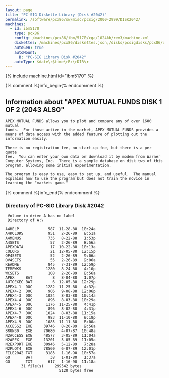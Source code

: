 ```yaml
---
layout: page
title: "PC-SIG Diskette Library (Disk #2042)"
permalink: /software/pcx86/sw/misc/pcsig/2000-2999/DISK2042/
machines:
  - id: ibm5170
    type: pcx86
    config: /machines/pcx86/ibm/5170/cga/1024kb/rev3/machine.xml
    diskettes: /machines/pcx86/diskettes.json,/disks/pcsigdisks/pcx86/diskettes.json
    autoGen: true
    autoMount:
      B: "PC-SIG Library Disk #2042"
    autoType: $date\r$time\rB:\rDIR\r
---
```


{% include machine.html id="ibm5170" %}

{% comment %}info_begin{% endcomment %}

## Information about "APEX MUTUAL FUNDS DISK 1 OF 2 (2043 ALSO"

    APEX MUTUAL FUNDS allows you to plot and compare any of over 1600 mutual
    funds.  For those active in the market, APEX MUTUAL FUNDS provides a
    means of data access with the added feature of plotting out the
    information easily.
    
    There is no registration fee, no start-up fee, but there is a per quote
    fee.  You can enter your own data or download it by modem from Warner
    Computer Systems, Inc.  There is a sample database on disk two of this
    program, allowing some initial experimentation.
    
    The program is easy to use, easy to set up, and useful.  The manual
    explains how to use the program but does not train the novice in
    learning the "markets game."
{% comment %}info_end{% endcomment %}


### Directory of PC-SIG Library Disk #2042

     Volume in drive A has no label
     Directory of A:\

    A4HELP             587  11-28-88  10:24a
    A4KOLORS           951   2-26-89   8:51a
    A4MENUS            735   8-22-88   1:53p
    A4SETS              57   2-26-89   8:56a
    APEXDATA            17  10-22-88  10:13a
    COLORS              21  12-05-88  12:15p
    OP4SETS             52   2-26-89   9:06a
    OV4SETS             55   2-26-89   9:06a
    README             845   7-31-89  12:59p
    TEMPWKS           1280   8-24-88   4:10p
    WCSETS             108   2-26-89   8:56a
    APEX     BAT         8   8-04-88   1:07p
    AUTOEXEC BAT         6  12-05-88  12:29p
    APEX4-1  DOC      1282  11-25-88   4:32p
    APEX4-2  DOC       906   9-08-88  12:06p
    APEX4-3  DOC      1024   8-03-88  10:14a
    APEX4-4  DOC       896   8-03-88  10:29a
    APEX4-5  DOC      1176  11-25-88   4:41p
    APEX4-6  DOC       896   8-02-88   4:31p
    APEX4-7  DOC      1024   8-03-88  11:15a
    APEX4-8  DOC       983  11-10-88   9:18p
    APEX4-9  DOC      1085  11-11-88   8:00a
    ACCESS2  EXE     39746   8-20-89   9:56a
    BRUN30   EXE     70680   4-07-87  10:48a
    N2ACCESS EXE     48577   3-05-89  11:04a
    N2APEX   EXE     13201   3-05-89  11:05a
    N2EXPORT EXE     30946   5-12-89   7:28a
    N2PLOT4  EXE     78560   6-07-89  12:01p
    FILE2042 TXT      3183   1-16-90  10:57a
    GO       BAT        38   1-01-80   1:37a
    GO       TXT       617   1-16-90  11:18a
           31 file(s)     299542 bytes
                            5120 bytes free
